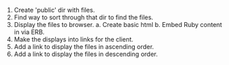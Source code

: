 1. Create 'public' dir with files.
2. Find way to sort through that dir to find the files.
3. Display the files to browser.
  a. Create basic html
  b. Embed Ruby content in via ERB.
4. Make the displays into links for the client.
5. Add a link to display the files in ascending order.
6. Add a link to display the files in descending order.